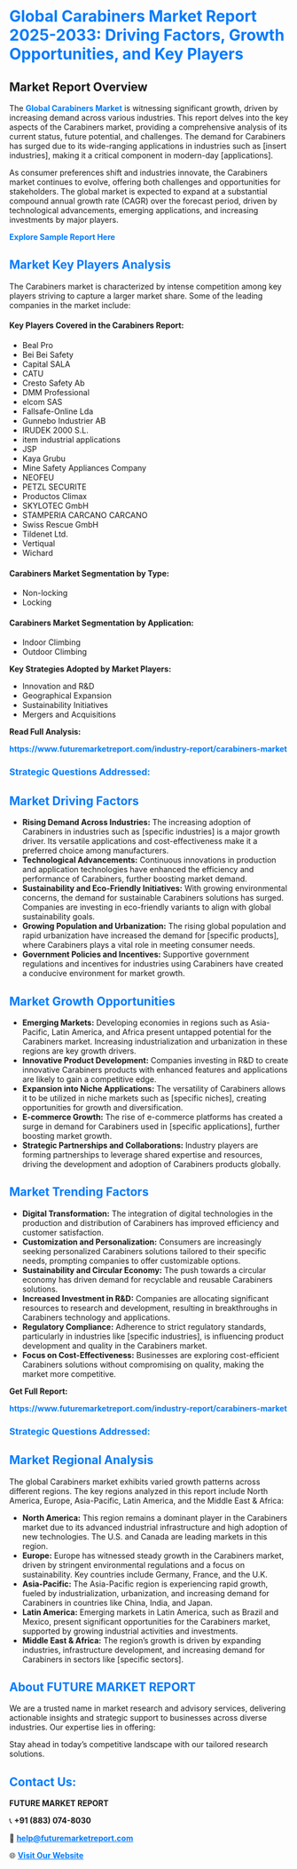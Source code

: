 <h1 style="color: #007BFF;">Global Carabiners Market Report 2025-2033: Driving Factors, Growth Opportunities, and Key Players</h1>

<section id="overview">
<h2>Market Report Overview</h2>
<p>The <a href="https://www.futuremarketreport.com/industry-report/carabiners-market" style="color: #007BFF; text-decoration: none;"><strong>Global Carabiners Market</strong></a> is witnessing significant growth, driven by increasing demand across various industries. This report delves into the key aspects of the Carabiners market, providing a comprehensive analysis of its current status, future potential, and challenges. The demand for Carabiners has surged due to its wide-ranging applications in industries such as [insert industries], making it a critical component in modern-day [applications].</p>
<p>As consumer preferences shift and industries innovate, the Carabiners market continues to evolve, offering both challenges and opportunities for stakeholders. The global market is expected to expand at a substantial compound annual growth rate (CAGR) over the forecast period, driven by technological advancements, emerging applications, and increasing investments by major players.</p>
</section>

<section id="overview">
<p><a href="https://www.futuremarketreport.com/request-sample/reportId=46215" style="color: #007BFF; text-decoration: none;"><strong>Explore Sample Report Here</strong></a></p>
</section>

<section id="key-players">
<h2 style="color: #007BFF;">Market Key Players Analysis</h2>
<p>The Carabiners market is characterized by intense competition among key players striving to capture a larger market share. Some of the leading companies in the market include:</p>
<h4>Key Players Covered in the Carabiners Report:</h4>
<ul><li>Beal Pro</li><li>Bei Bei Safety</li><li>Capital SALA</li><li>CATU</li><li>Cresto Safety Ab</li><li>DMM Professional</li><li>elcom SAS</li><li>Fallsafe-Online Lda</li><li>Gunnebo Industrier AB</li><li>IRUDEK 2000 S.L.</li><li>item industrial applications</li><li>JSP</li><li>Kaya Grubu</li><li>Mine Safety Appliances Company</li><li>NEOFEU</li><li>PETZL SECURITE</li><li>Productos Climax</li><li>SKYLOTEC GmbH</li><li>STAMPERIA CARCANO CARCANO</li><li>Swiss Rescue GmbH</li><li>Tildenet Ltd.</li><li>Vertiqual</li><li>Wichard</li></ul>
<h4>Carabiners Market Segmentation by Type:</h4>
<ul><li>Non-locking</li><li>Locking</li></ul>

<h4>Carabiners Market Segmentation by Application:</h4>
<ul><li>Indoor Climbing</li><li>Outdoor Climbing</li></ul>
<p><strong>Key Strategies Adopted by Market Players:</strong></p>
<ul>
<li>Innovation and R&D</li>
<li>Geographical Expansion</li>
<li>Sustainability Initiatives</li>
<li>Mergers and Acquisitions</li>
</ul>
</section>

<section>
<p><strong>Read Full Analysis: </strong></p><a href="https://www.futuremarketreport.com/industry-report/carabiners-market" style="color: #007BFF; text-decoration: none;"><strong>https://www.futuremarketreport.com/industry-report/carabiners-market</strong></a>
<h3 style="color: #007BFF;">Strategic Questions Addressed:</h3>
</section>

<section id="driving-factors">
<h2 style="color: #007BFF;">Market Driving Factors</h2>
<ul>
<li><strong>Rising Demand Across Industries:</strong> The increasing adoption of Carabiners in industries such as [specific industries] is a major growth driver. Its versatile applications and cost-effectiveness make it a preferred choice among manufacturers.</li>
<li><strong>Technological Advancements:</strong> Continuous innovations in production and application technologies have enhanced the efficiency and performance of Carabiners, further boosting market demand.</li>
<li><strong>Sustainability and Eco-Friendly Initiatives:</strong> With growing environmental concerns, the demand for sustainable Carabiners solutions has surged. Companies are investing in eco-friendly variants to align with global sustainability goals.</li>
<li><strong>Growing Population and Urbanization:</strong> The rising global population and rapid urbanization have increased the demand for [specific products], where Carabiners plays a vital role in meeting consumer needs.</li>
<li><strong>Government Policies and Incentives:</strong> Supportive government regulations and incentives for industries using Carabiners have created a conducive environment for market growth.</li>
</ul>
</section>

<section id="growth-opportunities">
<h2 style="color: #007BFF;">Market Growth Opportunities</h2>
<ul>
<li><strong>Emerging Markets:</strong> Developing economies in regions such as Asia-Pacific, Latin America, and Africa present untapped potential for the Carabiners market. Increasing industrialization and urbanization in these regions are key growth drivers.</li>
<li><strong>Innovative Product Development:</strong> Companies investing in R&D to create innovative Carabiners products with enhanced features and applications are likely to gain a competitive edge.</li>
<li><strong>Expansion into Niche Applications:</strong> The versatility of Carabiners allows it to be utilized in niche markets such as [specific niches], creating opportunities for growth and diversification.</li>
<li><strong>E-commerce Growth:</strong> The rise of e-commerce platforms has created a surge in demand for Carabiners used in [specific applications], further boosting market growth.</li>
<li><strong>Strategic Partnerships and Collaborations:</strong> Industry players are forming partnerships to leverage shared expertise and resources, driving the development and adoption of Carabiners products globally.</li>
</ul>
</section>

<section id="trending-factors">
<h2 style="color: #007BFF;">Market Trending Factors</h2>
<ul>
<li><strong>Digital Transformation:</strong> The integration of digital technologies in the production and distribution of Carabiners has improved efficiency and customer satisfaction.</li>
<li><strong>Customization and Personalization:</strong> Consumers are increasingly seeking personalized Carabiners solutions tailored to their specific needs, prompting companies to offer customizable options.</li>
<li><strong>Sustainability and Circular Economy:</strong> The push towards a circular economy has driven demand for recyclable and reusable Carabiners solutions.</li>
<li><strong>Increased Investment in R&D:</strong> Companies are allocating significant resources to research and development, resulting in breakthroughs in Carabiners technology and applications.</li>
<li><strong>Regulatory Compliance:</strong> Adherence to strict regulatory standards, particularly in industries like [specific industries], is influencing product development and quality in the Carabiners market.</li>
<li><strong>Focus on Cost-Effectiveness:</strong> Businesses are exploring cost-efficient Carabiners solutions without compromising on quality, making the market more competitive.</li>
</ul>
</section>

<section>
<p><strong>Get Full Report: </strong></p><a href="https://www.futuremarketreport.com/industry-report/carabiners-market" style="color: #007BFF; text-decoration: none;"><strong>https://www.futuremarketreport.com/industry-report/carabiners-market</strong></a>
<h3 style="color: #007BFF;">Strategic Questions Addressed:</h3>
</section>


<section id="regional-analysis">
<h2 style="color: #007BFF;">Market Regional Analysis</h2>
<p>The global Carabiners market exhibits varied growth patterns across different regions. The key regions analyzed in this report include North America, Europe, Asia-Pacific, Latin America, and the Middle East & Africa:</p>
<ul>
<li><strong>North America:</strong> This region remains a dominant player in the Carabiners market due to its advanced industrial infrastructure and high adoption of new technologies. The U.S. and Canada are leading markets in this region.</li>
<li><strong>Europe:</strong> Europe has witnessed steady growth in the Carabiners market, driven by stringent environmental regulations and a focus on sustainability. Key countries include Germany, France, and the U.K.</li>
<li><strong>Asia-Pacific:</strong> The Asia-Pacific region is experiencing rapid growth, fueled by industrialization, urbanization, and increasing demand for Carabiners in countries like China, India, and Japan.</li>
<li><strong>Latin America:</strong> Emerging markets in Latin America, such as Brazil and Mexico, present significant opportunities for the Carabiners market, supported by growing industrial activities and investments.</li>
<li><strong>Middle East & Africa:</strong> The region’s growth is driven by expanding industries, infrastructure development, and increasing demand for Carabiners in sectors like [specific sectors].</li>
</ul>
</section>

<footer>
<h2 style="color: #007BFF;">About FUTURE MARKET REPORT</h2>
<p>We are a trusted name in market research and advisory services, delivering actionable insights and strategic support to businesses across diverse industries. Our expertise lies in offering:</p>

<p>Stay ahead in today’s competitive landscape with our tailored research solutions.</p>

<h2 style="color: #007BFF;">Contact Us:</h2>
<p><strong>FUTURE MARKET REPORT</strong></p>
<p>📞 <strong>+91 (883) 074-8030</strong></p>
<p>📧 <strong><a href="mailto:help@futuremarketreport.com" style="color: #007BFF;">help@futuremarketreport.com</a></strong></p>
<p>🌐 <strong><a href="https://www.futuremarketreport.com/" style="color: #007BFF;">Visit Our Website</a></strong></p>
</footer>